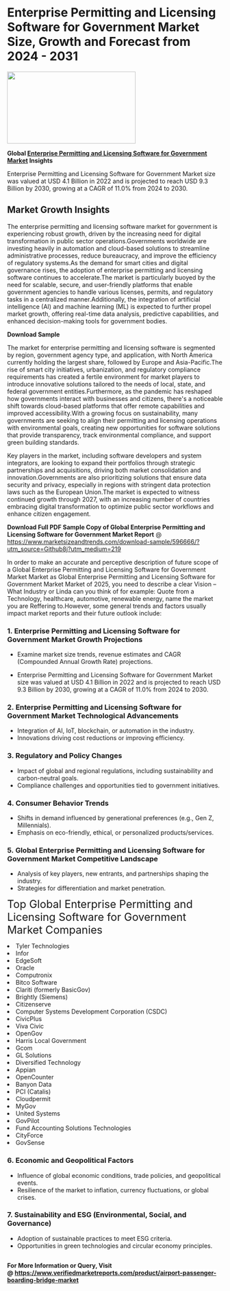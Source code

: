 <H1>Enterprise Permitting and Licensing Software for Government Market Size, Growth and Forecast from 2024 - 2031</H1><img class="aligncenter size-medium wp-image-584254" src="https://thirdeyenews.in/wp-content/uploads/2024/09/Global-Market-Research-300x168.jpeg" alt="" width="300" height="168" /><p><strong>Global&nbsp;<a href="https://www.marketsizeandtrends.com/download-sample/596666/?utm_source=Github8j?utm_medium=219">Enterprise Permitting and Licensing Software for Government Market</a> Insights</strong></p><p>Enterprise Permitting and Licensing Software for Government Market size was valued at USD 4.1 Billion in 2022 and is projected to reach USD 9.3 Billion by 2030, growing at a CAGR of 11.0% from 2024 to 2030.</p><p><h2>Market Growth Insights</h2> <p>The enterprise permitting and licensing software market for government is experiencing robust growth, driven by the increasing need for digital transformation in public sector operations.Governments worldwide are investing heavily in automation and cloud-based solutions to streamline administrative processes, reduce bureaucracy, and improve the efficiency of regulatory systems.As the demand for smart cities and digital governance rises, the adoption of enterprise permitting and licensing software continues to accelerate.The market is particularly buoyed by the need for scalable, secure, and user-friendly platforms that enable government agencies to handle various licenses, permits, and regulatory tasks in a centralized manner.Additionally, the integration of artificial intelligence (AI) and machine learning (ML) is expected to further propel market growth, offering real-time data analysis, predictive capabilities, and enhanced decision-making tools for government bodies.</p> <p><strong>Download Sample</strong></p> <p>The market for enterprise permitting and licensing software is segmented by region, government agency type, and application, with North America currently holding the largest share, followed by Europe and Asia-Pacific.The rise of smart city initiatives, urbanization, and regulatory compliance requirements has created a fertile environment for market players to introduce innovative solutions tailored to the needs of local, state, and federal government entities.Furthermore, as the pandemic has reshaped how governments interact with businesses and citizens, there's a noticeable shift towards cloud-based platforms that offer remote capabilities and improved accessibility.With a growing focus on sustainability, many governments are seeking to align their permitting and licensing operations with environmental goals, creating new opportunities for software solutions that provide transparency, track environmental compliance, and support green building standards.<p>Key players in the market, including software developers and system integrators, are looking to expand their portfolios through strategic partnerships and acquisitions, driving both market consolidation and innovation.Governments are also prioritizing solutions that ensure data security and privacy, especially in regions with stringent data protection laws such as the European Union.The market is expected to witness continued growth through 2027, with an increasing number of countries embracing digital transformation to optimize public sector workflows and enhance citizen engagement.</p> <p><span class=""><strong>Download Full PDF Sample Copy of Global Enterprise Permitting and Licensing Software for Government Market Report</strong> @ <a href="https://www.marketsizeandtrends.com/download-sample/596666/?utm_source=Github8j?utm_medium=219" target="_blank">https://www.marketsizeandtrends.com/download-sample/596666/?utm_source=Github8j?utm_medium=219</a></span></p><p>In order to make an accurate and perceptive description of future scope of a Global&nbsp;Enterprise Permitting and Licensing Software for Government Market Market as Global&nbsp;Enterprise Permitting and Licensing Software for Government Market Market of 2025, you need to describe a clear Vision &ndash; What Industry or Linda can you think of for example: Quote from a Technology, healthcare, automotive, renewable energy, name the market you are Reffering to.However, some general trends and factors usually impact market reports and their future outlook include:</p><h3>1.&nbsp;<strong>Enterprise Permitting and Licensing Software for Government Market Growth Projections</strong></h3><ul><li>Examine market size trends, revenue estimates and CAGR (Compounded Annual Growth Rate) projections.</li><li><p>Enterprise Permitting and Licensing Software for Government Market size was valued at USD 4.1 Billion in 2022 and is projected to reach USD 9.3 Billion by 2030, growing at a CAGR of 11.0% from 2024 to 2030.</p></li></ul><h3>2.&nbsp;<strong>Enterprise Permitting and Licensing Software for Government Market Technological Advancements</strong></h3><ul><li>Integration of AI, IoT, blockchain, or automation in the industry.</li><li>Innovations driving cost reductions or improving efficiency.</li></ul><h3>3.&nbsp;<strong>Regulatory and Policy Changes</strong></h3><ul><li>Impact of global and regional regulations, including sustainability and carbon-neutral goals.</li><li>Compliance challenges and opportunities tied to government initiatives.</li></ul><h3>4.&nbsp;<strong>Consumer Behavior Trends</strong></h3><ul><li>Shifts in demand influenced by generational preferences (e.g., Gen Z, Millennials).</li><li>Emphasis on eco-friendly, ethical, or personalized products/services.</li></ul><h3>5.&nbsp;<strong>Global Enterprise Permitting and Licensing Software for Government Market Competitive Landscape</strong></h3><ul><li>Analysis of key players, new entrants, and partnerships shaping the industry.</li><li>Strategies for differentiation and market penetration.</li></ul><p data-pm-slice="1 1 []"><span style="color: inherit; font-family: inherit; font-size: 25px;">Top Global Enterprise Permitting and Licensing Software for Government Market Companies</span></p><div class="" data-test-id=""><p><li>Tyler Technologies</li><li> Infor</li><li> EdgeSoft</li><li> Oracle</li><li> Computronix</li><li> Bitco Software</li><li> Clariti (formerly BasicGov)</li><li> Brightly (Siemens)</li><li> Citizenserve</li><li> Computer Systems Development Corporation (CSDC)</li><li> CivicPlus</li><li> Viva Civic</li><li> OpenGov</li><li> Harris Local Government</li><li> Gcom</li><li> GL Solutions</li><li> Diversified Technology</li><li> Appian</li><li> OpenCounter</li><li> Banyon Data</li><li> PCI (Catalis)</li><li> Cloudpermit</li><li> MyGov</li><li> United Systems</li><li> GovPilot</li><li> Fund Accounting Solutions Technologies</li><li> CityForce</li><li> GovSense</li></p></div><h3>6.&nbsp;<strong>Economic and Geopolitical Factors</strong></h3><ul><li>Influence of global economic conditions, trade policies, and geopolitical events.</li><li>Resilience of the market to inflation, currency fluctuations, or global crises.</li></ul><h3>7.&nbsp;<strong>Sustainability and ESG (Environmental, Social, and Governance)</strong></h3><ul><li>Adoption of sustainable practices to meet ESG criteria.</li><li>Opportunities in green technologies and circular economy principles.</li></ul><h2><strong style="font-size: 14px;">For More Information or Query, Visit @&nbsp;</strong><a style="background-color: #ffffff; font-size: 14px;" href="https://www.marketsizeandtrends.com/report/enterprise-permitting-and-licensing-software-for-government-market/" target="_blank">https://www.verifiedmarketreports.com/product/airport-passenger-boarding-bridge-market</a></h2>